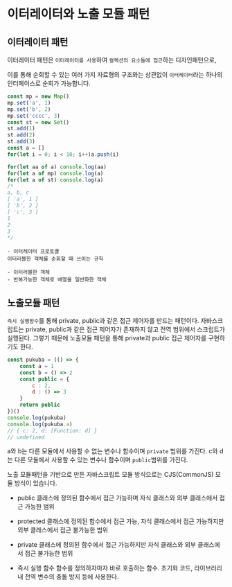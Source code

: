 # 이터레이터와 노출 모듈 패턴
## 이터레이터 패턴
이터레이터 패턴은 `이터레이터를 사용`하여 `컬렉션의 요소들에 접근`하는 디자인패턴으로,  

이를 통해 순회할 수 있는 여러 가지 자료형의 구조와는 상관없이 `이터레이터`라는 하나의 인터페이스로 순회가 가능합니다.

```js
const mp = new Map() 
mp.set('a', 1)
mp.set('b', 2)
mp.set('cccc', 3) 
const st = new Set() 
st.add(1)
st.add(2)
st.add(3) 
const a = []
for(let i = 0; i < 10; i++)a.push(i)

for(let aa of a) console.log(aa)
for(let a of mp) console.log(a)
for(let a of st) console.log(a) 
/* 
a, b, c 
[ 'a', 1 ]
[ 'b', 2 ]
[ 'c', 3 ]
1
2
3
*/
```
```
- 이터레이터 프로토콜
이터러블한 객체를 순회할 때 쓰이는 규칙

- 이터러블한 객체
- 반복가능한 객체로 배열을 일반화한 객체
```

## 노출모듈 패턴
`즉시 실행함수`를 통해 private, public과 같은 접근 제어자를 만드는 패턴이다. 자바스크립트는 private, public과 같은 접근 제어자가 존재하지 않고 전역 범위에서 스크립트가 실행된다. 그렇기 때문에 노출모듈 패턴을 통해 private과 public 접근 제어자를 구현하기도 한다.
```js
const pukuba = (() => {
    const a = 1
    const b = () => 2
    const public = {
        c : 2, 
        d : () => 3
    }
    return public 
})() 
console.log(pukuba)
console.log(pukuba.a)
// { c: 2, d: [Function: d] }
// undefined
```
a와 b는 다른 모듈에서 사용할 수 없는 변수나 함수이며 `private` 범위를 가진다. c와 d는 다른 모듈에서 사용할 수 있는 변수나 함수이며 `public`범위를 가진다. 

노출 모듈패턴을 기반으로 만든 자바스크립트 모듈 방식으로는 CJS(CommonJS) 모듈 방식이 있습니다.


- public
클래스에 정의된 함수에서 접근 가능하며 자식 클래스와 외부 클래스에서 접근 가능한 범위

- protected
클래스에 정의된 함수에서 접근 가능, 자식 클래스에서 접근 가능하지만 외부 클래스에서 접근 불가능한 범위

- private
클래스에 정의된 함수에서 접근 가능하지만 자식 클래스와 외부 클래스에서 접근 불가능한 범위

- 즉시 실행 함수
함수를 정의하자마자 바로 호출하는 함수. 초기화 코드, 라이브러리 내 전역 변수의 충돌 방지 등에 사용한다.
